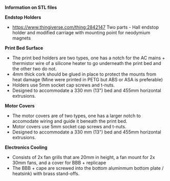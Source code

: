 
**Information on STL files**

**Endstop Holders**
- https://www.thingiverse.com/thing:2842147
Two parts - Hall endstop holder and modified carriage with mounting point for neodymium magnets

**Print Bed Surface**
  - The print bed holders are two types, one has a notch for the AC mains + thermistor wire of a silicone heater to go underneath the print bed and the other two do not.
  - 4mm thick cork should be glued in place to protect the mounts from heat damage (Mine were printed in PETG but ABS or ASA is preferable)
  - Holders use 5mm socket cap screws and t-nuts.
  - Designed to accommodate a 330 mm (13") bed and 455mm horizontal extrusions. 
  
**Motor Covers**
  - The motor covers are of two types, one has a larger notch to accomodate wiring and guide it beneath the print bed.  
  - Motor covers use 5mm socket cap screws and t-nuts.
  - Designed to accommodate a 330 mm (13") bed and 455mm horizontal extrusions.  

**Electronics Cooling**
  - Consists of 2x fan grills that are 20mm in height, a fan mount for 2x 30mm fans, and a cover for BBB + replicape
  - The BBB + cape are screwed into the bottom aluminmum bottom plate / heatsink) with brass stand-offs.   
